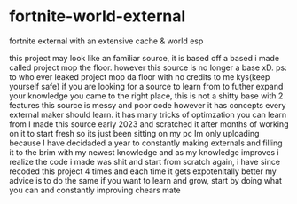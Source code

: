 # fortnite-world-external
fortnite external with an extensive cache & world esp

this project may look like an familiar source, it is based off a based i made called project mop the floor. however this source is no longer a base xD. ps: to who ever leaked project mop da floor with no credits to me kys(keep yourself safe)
if you are looking for a source to learn from to futher expand your knowledge you came to the right place, this is not a shitty base with 2 features
this source is messy and poor code however it has concepts every external maker should learn. it has many tricks of optimzation you can learn from
I made this source early 2023 and scratched it after months of working on it to start fresh so its just been sitting on my pc
Im only uploading because I have decidaded a year to constantly making externals and filling it to the brim with my newest knowledge and as my knowledge improves i realize the code i made was shit and start from scratch again, i have since recoded this project 4 times and each time it gets expotenitally better
my advice is to do the same if you want to learn and grow, start by doing what you can and constantly improving
chears mate
